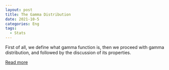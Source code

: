 ```yaml
---
layout: post
title: The Gamma Distribution
date: 2021-10-5
categories: Eng
tags:
  - Stats
---
```


First of all, we define what gamma function is, then we proceed with gamma distribution, and followed by the discussion of its properties.

<a href="/pdf/gamma.pdf" target="_blank">Read more</a>
